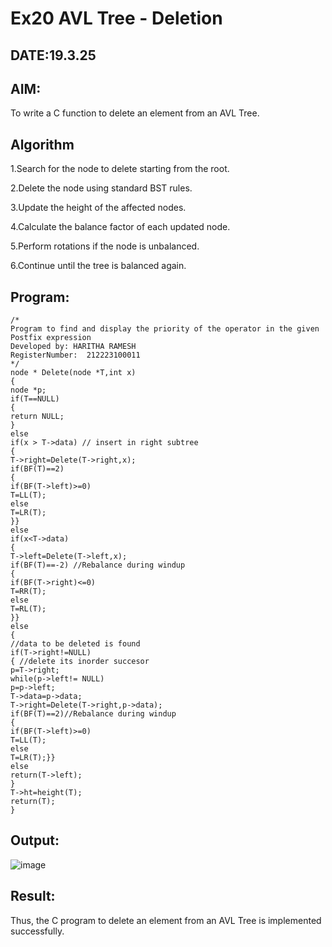 # Ex20 AVL Tree - Deletion
## DATE:19.3.25
## AIM:
To write a C function to delete an element from an AVL Tree.
## Algorithm
1.Search for the node to delete starting from the root.

2.Delete the node using standard BST rules.

3.Update the height of the affected nodes.

4.Calculate the balance factor of each updated node.

5.Perform rotations if the node is unbalanced.

6.Continue until the tree is balanced again. 

## Program:
```
/*
Program to find and display the priority of the operator in the given Postfix expression
Developed by: HARITHA RAMESH
RegisterNumber:  212223100011
*/
node * Delete(node *T,int x) 
{ 
node *p; 
if(T==NULL) 
{ 
return NULL; 
} 
else 
if(x > T->data) // insert in right subtree 
{ 
T->right=Delete(T->right,x); 
if(BF(T)==2) 
{ 
if(BF(T->left)>=0) 
T=LL(T); 
else 
T=LR(T); 
}} 
else 
if(x<T->data) 
{ 
T->left=Delete(T->left,x); 
if(BF(T)==-2) //Rebalance during windup 
{ 
if(BF(T->right)<=0) 
T=RR(T); 
else 
T=RL(T); 
}} 
else
{ 
//data to be deleted is found 
if(T->right!=NULL) 
{ //delete its inorder succesor 
p=T->right; 
while(p->left!= NULL) 
p=p->left; 
T->data=p->data; 
T->right=Delete(T->right,p->data); 
if(BF(T)==2)//Rebalance during windup 
{ 
if(BF(T->left)>=0) 
T=LL(T); 
else 
T=LR(T);}} 
else 
return(T->left); 
} 
T->ht=height(T); 
return(T); 
} 

```

## Output:

![image](https://github.com/user-attachments/assets/4ff220ac-1104-429f-971c-38b7ce5d3769)


## Result:
Thus, the C program to delete an element from an AVL Tree is implemented successfully.
